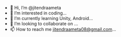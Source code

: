 - 👋 Hi, I’m @jitendraameta
- 👀 I’m interested in coding...
- 🌱 I’m currently learning Unity, Android...
- 💞️ I’m looking to collaborate on ...
- 📫 How to reach me jitendraameta08@gmail.com...

<!---
jitendraameta/jitendraameta is a ✨ special ✨ repository because its `README.md` (this file) appears on your GitHub profile.
You can click the Preview link to take a look at your changes.
--->

